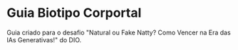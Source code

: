 # Guia Biotipo Corportal
Guia criado para o desafio "Natural ou Fake Natty? Como Vencer na Era das IAs Generativas!" do DIO.
